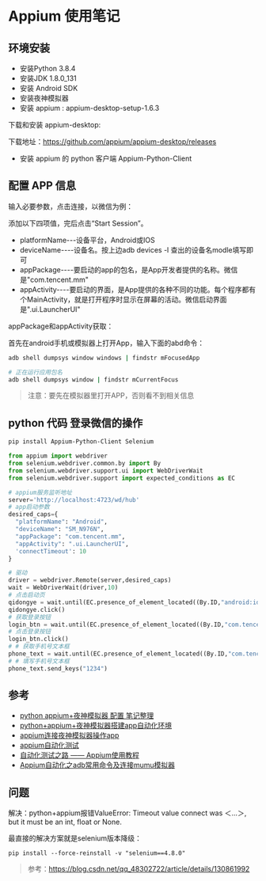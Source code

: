 # Appium 使用笔记

## 环境安装
- 安装Python 3.8.4
- 安装JDK 1.8.0_131
- 安装 Android SDK
- 安装夜神模拟器
- 安装 appium : appium-desktop-setup-1.6.3

下载和安装 appium-desktop:

下载地址：https://github.com/appium/appium-desktop/releases


- 安装 appium 的 python 客户端 Appium-Python-Client



## 配置 APP 信息

输入必要参数，点击连接，以微信为例：

添加以下四项值，完后点击“Start Session”。

- platformName---设备平台，Android或IOS
- deviceName----设备名。按上边adb devices -l 查出的设备名modle填写即可
- appPackage----要启动的app的包名，是App开发者提供的名称。微信是"com.tencent.mm"
- appActivity----要启动的界面，是App提供的各种不同的功能。每个程序都有个MainActivity，就是打开程序时显示在屏幕的活动。微信启动界面是".ui.LauncherUI"


appPackage和appActivity获取：

首先在android手机或模拟器上打开App，输入下面的abd命令：

```sh
adb shell dumpsys window windows | findstr mFocusedApp

# 正在运行应用包名
adb shell dumpsys window | findstr mCurrentFocus
```

> 注意：要先在模拟器里打开APP，否则看不到相关信息


## python 代码 登录微信的操作


```sh
pip install Appium-Python-Client Selenium
```

```py
from appium import webdriver
from selenium.webdriver.common.by import By
from selenium.webdriver.support.ui import WebDriverWait
from selenium.webdriver.support import expected_conditions as EC

# appium服务监听地址
server='http://localhost:4723/wd/hub'
# app启动参数
desired_caps={
  "platformName": "Android",
  "deviceName": "SM_N976N",
  "appPackage": "com.tencent.mm",
  "appActivity": ".ui.LauncherUI",
  'connectTimeout': 10
}

# 驱动
driver = webdriver.Remote(server,desired_caps)
wait = WebDriverWait(driver,10)
# 点击启动页
qidongye = wait.until(EC.presence_of_element_located((By.ID,"android:id/content")))
qidongye.click()
# 获取登录按钮
login_btn = wait.until(EC.presence_of_element_located((By.ID,"com.tencent.mm:id/j_9")))
# 点击登录按钮
login_btn.click()
# # 获取手机号文本框
phone_text = wait.until(EC.presence_of_element_located((By.ID,"com.tencent.mm:id/cd7")))
# # 填写手机号文本框
phone_text.send_keys("1234")
```


## 参考

- [python appium+夜神模拟器 配置 笔记整理](https://blog.csdn.net/m0_58780961/article/details/121377230?utm_medium=distribute.pc_relevant.none-task-blog-2~default~baidujs_baidulandingword~default-0-121377230-blog-129801887.235^v38^pc_relevant_anti_t3_base&spm=1001.2101.3001.4242.1&utm_relevant_index=1)
- [python+appium+夜神模拟器搭建app自动化环境](https://blog.csdn.net/weixin_58694594/article/details/129801887)
- [appium连接夜神模拟器操作app](https://blog.51cto.com/u_15354476/5342062)
- [appium自动化测试](https://www.jianshu.com/p/a80e1d35be10)
- [自动化测试之路 —— Appium使用教程](https://blog.csdn.net/weixin_38306507/article/details/126464298)
- [Appium自动化之adb常用命令及连接mumu模拟器](https://www.ngui.cc/el/3058312.html?action=onClick)


## 问题

解决：python+appium报错ValueError: Timeout value connect was ＜...＞, but it must be an int, float or None.

最直接的解决方案就是selenium版本降级：
```
pip install --force-reinstall -v "selenium==4.8.0"
```

> 参考：https://blog.csdn.net/qq_48302722/article/details/130861992


